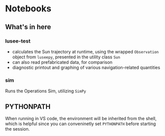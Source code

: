 # Notebooks

## What's in here

### lusee-test

* calculates the Sun trajectory at runtime, using the wrapped
`Observation` object from `luseepy`, presented in the utility class `Sun`
* can also read prefabricated data, for comparison
* diagnostic printout and graphing of various navigation-related quantities

### sim

Runs the Operations Sim, utilizing `SimPy`

## PYTHONPATH

When running in VS code, the environment will be inherited from the shell,
which is helpful since you can conveninetly set `PYTHONPATH` before starting
the session.
